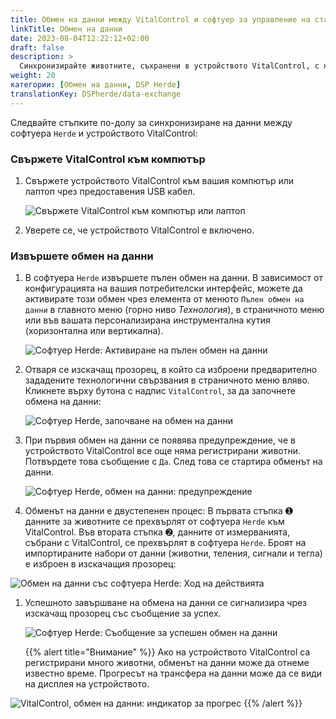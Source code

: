 ```yaml
---
title: Обмен на данни между VitalControl и софтуер за управление на стада Herde
linkTitle: Обмен на данни
date: 2023-08-04T12:22:12+02:00
draft: false
description: >
  Синхронизирайте животните, съхранени в устройството VitalControl, с животните, управлявани от софтуера *Herde*, и прехвърлете измерените стойности, записани с устройството VitalControl, към софтуера *Herde*.
weight: 20
категории: [Обмен на данни, DSP Herde]
translationKey: DSPherde/data-exchange
---
```

Следвайте стъпките по-долу за синхронизиране на данни между софтуера `Herde` и устройството VitalControl:

### Свържете VitalControl към компютър

1. Свържете устройството VitalControl към вашия компютър или лаптоп чрез предоставения USB кабел.

   ![Свържете VitalControl към компютър или лаптоп](/images/synchronisation/connect-to-pc.svg "Свържете VitalControl към компютър")

1. Уверете се, че устройството VitalControl е включено.

### Извършете обмен на данни

1. В софтуера `Herde` извършете пълен обмен на данни. В зависимост от конфигурацията на вашия потребителски интерфейс, можете да активирате този обмен чрез елемента от менюто `Пълен обмен на данни` в главното меню (горно ниво _Технология_), в страничното меню или във вашата персонализирана инструментална кутия (хоризонтална или вертикална).

   ![Софтуер Herde: Активиране на пълен обмен на данни](../screenshots/data-exchange.png "Herde: Активиране на обмен на данни")

1. Отваря се изскачащ прозорец, в който са изброени предварително зададените технологични свързвания в страничното меню вляво. Кликнете върху бутона с надпис `VitalControl`, за да започнете обмена на данни:

   ![Софтуер Herde, започване на обмен на данни](../screenshots/start-transfer.png "Herde: Започване на обмен на данни")

1. При първия обмен на данни се появява предупреждение, че в устройството VitalControl все още няма регистрирани животни. Потвърдете това съобщение с `Да`. След това се стартира обменът на данни.

   ![Софтуер Herde, обмен на данни: предупреждение](../screenshots/warning.png "Обмен на данни: предупреждение")

1. Обменът на данни е двустепенен процес: В първата стъпка ➊ данните за животните се прехвърлят от софтуера `Herde` към VitalControl. Във втората стъпка ➋, данните от измерванията, събрани с VitalControl, се прехвърлят в софтуера `Herde`. Броят на импортираните набори от данни (животни, теления, сигнали и тегла) е изброен в изскачащия прозорец:

![Обмен на данни със софтуера Herde: Ход на действията](../screenshots/data-transfer.png "Обмен на данни: Ход на действията")

1. Успешното завършване на обмена на данни се сигнализира чрез изскачащ прозорец със съобщение за успех.

   ![Софтуер Herde: Съобщение за успешен обмен на данни](../screenshots/success-message.png "Herde: Съобщение за успешен обмен на данни")

    {{% alert title="Внимание" %}}
Ако на устройството VitalControl са регистрирани много животни, обменът на данни може да отнеме известно време. Прогресът на трансфера на данни може да се види на дисплея на устройството.

![VitalControl, обмен на данни: индикатор за прогрес](../../vcsynchronizer/images/import-animals/data-transfer.png "VitalControl: индикатор за прогрес на обмена на данни")
    {{% /alert %}}
